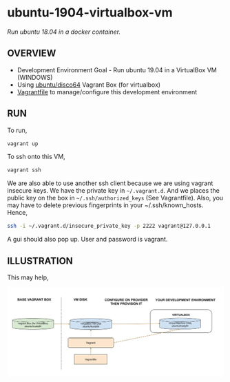 # ubuntu-1904-virtualbox-vm

_Run ubuntu 18.04 in a docker container._

## OVERVIEW

* Development Environment Goal - Run ubuntu 19.04 in a VirtualBox VM (WINDOWS)
* Using
  [ubuntu/disco64](https://app.vagrantup.com/ubuntu/boxes/disco64)
  Vagrant Box (for virtualbox)
* [Vagrantfile](https://github.com/JeffDeCola/my-vagrant-boxes/blob/master/for-virtualbox-windows/ubuntu-1904-virtualbox-vm/Vagrantfile)
  to manage/configure this development environment

## RUN

To run,

```bash
vagrant up
```

To ssh onto this VM,

```bash
vagrant ssh
```

We are also able to use another ssh client because we are using
vagrant insecure keys. We have the private key in `~/.vagrant.d`.
And we places the public key on the box in `~/.ssh/authorized_keys`
(See Vagrantfile). Also, you may have to delete previous fingerprints
in your ~/.ssh/known_hosts. Hence,

```bash
ssh -i ~/.vagrant.d/insecure_private_key -p 2222 vagrant@127.0.0.1
```

A gui should also pop up. User and password is vagrant.

## ILLUSTRATION

This may help,

![IMAGE - ubuntu-1604-virtualbox-vm - IMAGE](../../docs/pics/ubuntu-1604-virtualbox-vm.jpg)
